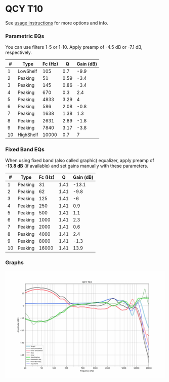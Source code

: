 # QCY T10
See [usage instructions](https://github.com/jaakkopasanen/AutoEq#usage) for more options and info.

### Parametric EQs
You can use filters 1-5 or 1-10. Apply preamp of -4.5 dB or -7.1 dB, respectively.

|   # | Type      |   Fc (Hz) |    Q |   Gain (dB) |
|-----|-----------|-----------|------|-------------|
|   1 | LowShelf  |       105 | 0.7  |        -9.9 |
|   2 | Peaking   |        51 | 0.59 |        -3.4 |
|   3 | Peaking   |       145 | 0.86 |        -3.4 |
|   4 | Peaking   |       670 | 0.3  |         2.4 |
|   5 | Peaking   |      4833 | 3.29 |         4   |
|   6 | Peaking   |       586 | 2.08 |        -0.8 |
|   7 | Peaking   |      1638 | 1.38 |         1.3 |
|   8 | Peaking   |      2631 | 2.89 |        -1.8 |
|   9 | Peaking   |      7840 | 3.17 |        -3.8 |
|  10 | HighShelf |     10000 | 0.7  |         7   |

### Fixed Band EQs
When using fixed band (also called graphic) equalizer, apply preamp of **-13.8 dB** (if available) and set gains manually with these parameters.

|   # | Type    |   Fc (Hz) |    Q |   Gain (dB) |
|-----|---------|-----------|------|-------------|
|   1 | Peaking |        31 | 1.41 |       -13.1 |
|   2 | Peaking |        62 | 1.41 |        -9.8 |
|   3 | Peaking |       125 | 1.41 |        -6   |
|   4 | Peaking |       250 | 1.41 |         0.9 |
|   5 | Peaking |       500 | 1.41 |         1.1 |
|   6 | Peaking |      1000 | 1.41 |         2.3 |
|   7 | Peaking |      2000 | 1.41 |         0.6 |
|   8 | Peaking |      4000 | 1.41 |         2.4 |
|   9 | Peaking |      8000 | 1.41 |        -1.3 |
|  10 | Peaking |     16000 | 1.41 |        13.9 |

### Graphs
![](./QCY%20T10.png)
